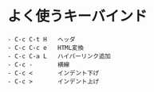 よく使うキーバインド
====================

    - C-c C-t H   ヘッダ
    - C-c C-c e   HTML変換
    - C-c C-a L   ハイパーリンク追加
    - C-c -       横線
    - C-c <       インデント下げ
    - C-c >       インデント上げ
